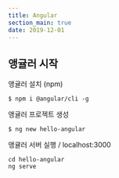 ```yaml
---
title: Angular
section_main: true
date: 2019-12-01
---
```


## 앵귤러 시작

앵귤러 설치 (npm)
```
$ npm i @angular/cli -g
```

앵귤러 프로젝트 생성
```
$ ng new hello-angular
```

앵귤러 서버 실행 / localhost:3000
```
cd hello-angular
ng serve
```
